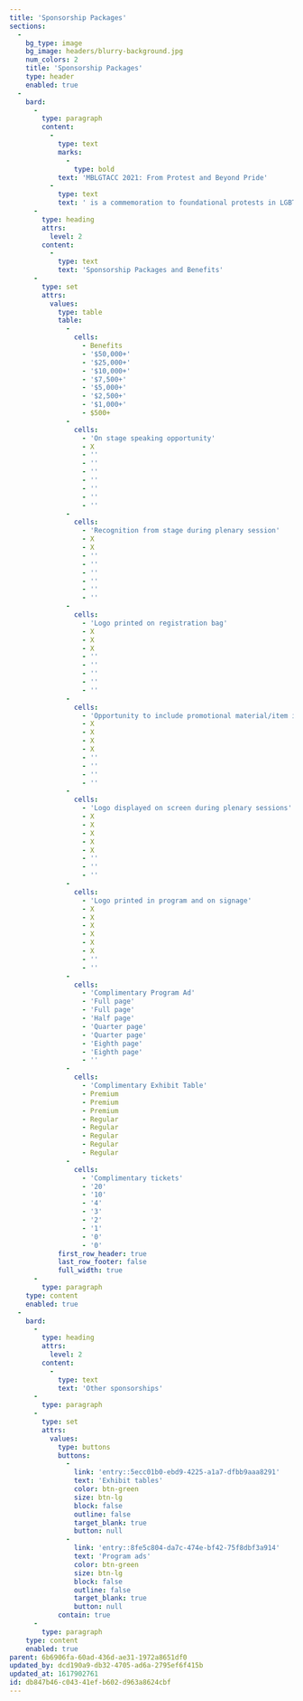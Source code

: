 ```yaml
---
title: 'Sponsorship Packages'
sections:
  -
    bg_type: image
    bg_image: headers/blurry-background.jpg
    num_colors: 2
    title: 'Sponsorship Packages'
    type: header
    enabled: true
  -
    bard:
      -
        type: paragraph
        content:
          -
            type: text
            marks:
              -
                type: bold
            text: 'MBLGTACC 2021: From Protest and Beyond Pride'
          -
            type: text
            text: ' is a commemoration to foundational protests in LGBTQ+ history: Cooper’s Do-nuts, Compton’s Cafeteria, and Stonewall. It is also rooted in Madison’s history of protests and activism both at UW-Madison and throughout the greater community. The connection to the lives of LGBTQ+ peoples extends further and embraces the vibrant experiences of Pride festivals across the nation while focusing forward. *From Protest and Beyond Pride* invites attendees to honor the origins of the LGBTQ+ movement, the accompanying resiliency, embrace the present, while inspiring and energizing others toward an LGBTQ+ inclusive and affirming future; prompting the questions… what’s next? What will these innovative leaders contribute?'
      -
        type: heading
        attrs:
          level: 2
        content:
          -
            type: text
            text: 'Sponsorship Packages and Benefits'
      -
        type: set
        attrs:
          values:
            type: table
            table:
              -
                cells:
                  - Benefits
                  - '$50,000+'
                  - '$25,000+'
                  - '$10,000+'
                  - '$7,500+'
                  - '$5,000+'
                  - '$2,500+'
                  - '$1,000+'
                  - $500+
              -
                cells:
                  - 'On stage speaking opportunity'
                  - X
                  - ''
                  - ''
                  - ''
                  - ''
                  - ''
                  - ''
                  - ''
              -
                cells:
                  - 'Recognition from stage during plenary session'
                  - X
                  - X
                  - ''
                  - ''
                  - ''
                  - ''
                  - ''
                  - ''
              -
                cells:
                  - 'Logo printed on registration bag'
                  - X
                  - X
                  - X
                  - ''
                  - ''
                  - ''
                  - ''
                  - ''
              -
                cells:
                  - 'Opportunity to include promotional material/item in registration bag'
                  - X
                  - X
                  - X
                  - X
                  - ''
                  - ''
                  - ''
                  - ''
              -
                cells:
                  - 'Logo displayed on screen during plenary sessions'
                  - X
                  - X
                  - X
                  - X
                  - X
                  - ''
                  - ''
                  - ''
              -
                cells:
                  - 'Logo printed in program and on signage'
                  - X
                  - X
                  - X
                  - X
                  - X
                  - X
                  - ''
                  - ''
              -
                cells:
                  - 'Complimentary Program Ad'
                  - 'Full page'
                  - 'Full page'
                  - 'Half page'
                  - 'Quarter page'
                  - 'Quarter page'
                  - 'Eighth page'
                  - 'Eighth page'
                  - ''
              -
                cells:
                  - 'Complimentary Exhibit Table'
                  - Premium
                  - Premium
                  - Premium
                  - Regular
                  - Regular
                  - Regular
                  - Regular
                  - Regular
              -
                cells:
                  - 'Complimentary tickets'
                  - '20'
                  - '10'
                  - '4'
                  - '3'
                  - '2'
                  - '1'
                  - '0'
                  - '0'
            first_row_header: true
            last_row_footer: false
            full_width: true
      -
        type: paragraph
    type: content
    enabled: true
  -
    bard:
      -
        type: heading
        attrs:
          level: 2
        content:
          -
            type: text
            text: 'Other sponsorships'
      -
        type: paragraph
      -
        type: set
        attrs:
          values:
            type: buttons
            buttons:
              -
                link: 'entry::5ecc01b0-ebd9-4225-a1a7-dfbb9aaa8291'
                text: 'Exhibit tables'
                color: btn-green
                size: btn-lg
                block: false
                outline: false
                target_blank: true
                button: null
              -
                link: 'entry::8fe5c804-da7c-474e-bf42-75f8dbf3a914'
                text: 'Program ads'
                color: btn-green
                size: btn-lg
                block: false
                outline: false
                target_blank: true
                button: null
            contain: true
      -
        type: paragraph
    type: content
    enabled: true
parent: 6b6906fa-60ad-436d-ae31-1972a8651df0
updated_by: dcd190a9-db32-4705-ad6a-2795ef6f415b
updated_at: 1617902761
id: db847b46-c043-41ef-b602-d963a8624cbf
---
```

